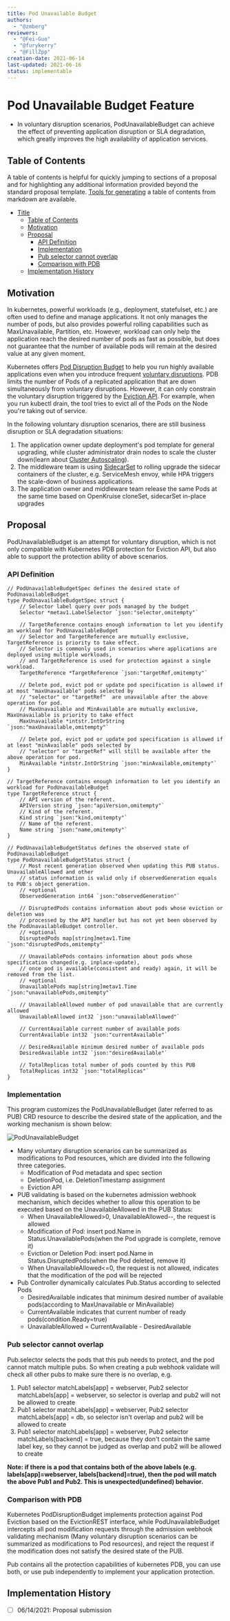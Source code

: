 ```yaml
---
title: Pod Unavailable Budget
authors:
  - "@zmberg"
reviewers:
  - "@Fei-Guo"
  - "@furykerry"
  - "@FillZpp"
creation-date: 2021-06-14
last-updated: 2021-06-16
status: implementable
---
```


# Pod Unavailable Budget Feature

- In voluntary disruption scenarios, PodUnavailableBudget can achieve the effect of preventing application disruption or SLA degradation, which greatly improves the high availability of application services.

## Table of Contents

A table of contents is helpful for quickly jumping to sections of a proposal and for highlighting
any additional information provided beyond the standard proposal template.
[Tools for generating](https://github.com/ekalinin/github-markdown-toc) a table of contents from markdown are available.

- [Title](#title)
  - [Table of Contents](#table-of-contents)
  - [Motivation](#motivation)
  - [Proposal](#proposal)
    - [API Definition](#api-definition)
    - [Implementation](#implementation)
    - [Pub selector cannot overlap](#pub-selector-cannot-overlap)
    - [Comparison with PDB](#comparison-with-pdb)
  - [Implementation History](#implementation-history)

## Motivation
In kubernetes, powerful workloads (e.g., deployment, statefulset, etc.) are often used to define and manage applications.
It not only manages the number of pods, but also provides powerful rolling capabilities such as MaxUnavailable, Partition, etc.
However, workload can only help the application reach the desired number of pods as fast as possible, but does not guarantee that the number of available pods will remain at the desired value at any given moment.

Kubernetes offers [Pod Disruption Budget](https://kubernetes.io/docs/tasks/run-application/configure-pdb/) to help you run highly available applications even when you introduce frequent [voluntary disruptions](https://kubernetes.io/docs/concepts/workloads/pods/disruptions/).
PDB limits the number of Pods of a replicated application that are down simultaneously from voluntary disruptions. However, it can only constrain the voluntary disruption triggered by the [Eviction API](https://kubernetes.io/docs/tasks/administer-cluster/safely-drain-node/#eviction-api).
For example, when you run kubectl drain, the tool tries to evict all of the Pods on the Node you're taking out of service.

In the following voluntary disruption scenarios, there are still business disruption or SLA degradation situations:
1. The application owner update deployment's pod template for general upgrading, while cluster administrator drain nodes to scale the cluster down(learn about [Cluster Autoscaling](https://github.com/kubernetes/autoscaler/#readme)).
2. The middleware team is using [SidecarSet](https://openkruise.io/en-us/docs/sidecarset.html) to rolling upgrade the sidecar containers of the cluster, e.g. ServiceMesh envoy, while HPA triggers the scale-down of business applications.
3. The application owner and middleware team release the same Pods at the same time based on OpenKruise cloneSet, sidecarSet in-place upgrades

## Proposal
PodUnavailableBudget is an attempt for voluntary disruption, which is not only compatible with Kubernetes PDB protection for Eviction API, but also able to support the protection ability of above scenarios.
### API Definition
```
// PodUnavailableBudgetSpec defines the desired state of PodUnavailableBudget
type PodUnavailableBudgetSpec struct {
	// Selector label query over pods managed by the budget
	Selector *metav1.LabelSelector `json:"selector,omitempty"`

	// TargetReference contains enough information to let you identify an workload for PodUnavailableBudget
	// Selector and TargetReference are mutually exclusive, TargetReference is priority to take effect.
    // Selector is commonly used in scenarios where applications are deployed using multiple workloads,
    // and TargetReference is used for protection against a single workload.
	TargetReference *TargetReference `json:"targetRef,omitempty"`

	// Delete pod, evict pod or update pod specification is allowed if at most "maxUnavailable" pods selected by
	// "selector" or "targetRef"  are unavailable after the above operation for pod.
	// MaxUnavailable and MinAvailable are mutually exclusive, MaxUnavailable is priority to take effect
	MaxUnavailable *intstr.IntOrString `json:"maxUnavailable,omitempty"`

	// Delete pod, evict pod or update pod specification is allowed if at least "minAvailable" pods selected by
	// "selector" or "targetRef" will still be available after the above operation for pod.
	MinAvailable *intstr.IntOrString `json:"minAvailable,omitempty"`
}

// TargetReference contains enough information to let you identify an workload for PodUnavailableBudget
type TargetReference struct {
	// API version of the referent.
	APIVersion string `json:"apiVersion,omitempty"`
	// Kind of the referent.
	Kind string `json:"kind,omitempty"`
	// Name of the referent.
	Name string `json:"name,omitempty"`
}

// PodUnavailableBudgetStatus defines the observed state of PodUnavailableBudget
type PodUnavailableBudgetStatus struct {
	// Most recent generation observed when updating this PUB status. UnavailableAllowed and other
	// status information is valid only if observedGeneration equals to PUB's object generation.
	// +optional
	ObservedGeneration int64 `json:"observedGeneration"`

	// DisruptedPods contains information about pods whose eviction or deletion was
	// processed by the API handler but has not yet been observed by the PodUnavailableBudget controller.
	// +optional
	DisruptedPods map[string]metav1.Time `json:"disruptedPods,omitempty"`

	// UnavailablePods contains information about pods whose specification changed(e.g. inplace-update),
	// once pod is available(consistent and ready) again, it will be removed from the list.
	// +optional
	UnavailablePods map[string]metav1.Time `json:"unavailablePods,omitempty"`

	// UnavailableAllowed number of pod unavailable that are currently allowed
	UnavailableAllowed int32 `json:"unavailableAllowed"`

	// CurrentAvailable current number of available pods
	CurrentAvailable int32 `json:"currentAvailable"`

	// DesiredAvailable minimum desired number of available pods
	DesiredAvailable int32 `json:"desiredAvailable"`

	// TotalReplicas total number of pods counted by this PUB
	TotalReplicas int32 `json:"totalReplicas"`
}
```

### Implementation
This program customizes the PodUnavailableBudget (later referred to as PUB) CRD resource to describe the desired state of the application, and the working mechanism is shown below:

![PodUnavailableBudget](../img/podUnavailableBudget.png)

- Many voluntary disruption scenarios can be summarized as modifications to Pod resources, which are divided into the following three categories.
  - Modification of Pod metadata and spec section
  - DeletionPod, i.e. DeletionTimestamp assignment
  - Eviction API
- PUB validating is based on the kubernetes admission webhook mechanism, which decides whether to allow this operation to be executed based on the UnavailableAllowed in the PUB Status:
  - When UnavailableAllowed>0, UnavailableAllowed--, the request is allowed
  - Modification of Pod: insert pod.Name in Status.UnavailablePods(when the Pod upgrade is complete, remove it)
  - Eviction or Deletion Pod: insert pod.Name in Status.DisruptedPods(when the Pod deleted, remove it)
  - When UnavailableAllowed<=0, the request is not allowed, indicates that the modification of the pod will be rejected
- Pub Controller dynamically calculates Pub.Status according to selected Pods
  - DesiredAvailable indicates that minimum desired number of available pods(according to MaxUnavailable or MinAvailable)
  - CurrentAvailable indicates that current number of ready pods(condition.Ready=true)
  - UnavailableAllowed = CurrentAvailable - DesiredAvailable

### Pub selector cannot overlap
Pub.selector selects the pods that this pub needs to protect, and the pod cannot match multiple pubs. So when creating a pub webhook validate will check all other pubs to make sure there is no overlap, e.g.
1. Pub1 selector matchLabels[app] = webserver, Pub2 selector matchLabels[app] = webserver, so selector is overlap and pub2 will not be allowed to create
2. Pub1 selector matchLabels[app] = webserver, Pub2 selector matchLabels[app] = db, so selector isn't overlap and pub2 will be allowed to create
3. Pub1 selector matchLabels[app] = webserver, Pub2 selector matchLabels[backend] = true, because they don't contain the same label key, so they cannot be judged as overlap and pub2 will be allowed to create

**Note: if there is a pod that contains both of the above labels (e.g. labels[app]=webserver, labels[backend]=true), then the pod will match the above Pub1 and Pub2. This is unexpected(undefined) behavior.**

### Comparison with PDB
Kubernetes PodDisruptionBudget implements protection against Pod Eviction based on the EvictionREST interface,
while PodUnavailableBudget intercepts all pod modification requests through the admission webhook validating mechanism (Many voluntary disruption scenarios can be summarized as modifications to Pod resources),
and reject the request if the modification does not satisfy the desired state of the PUB.

Pub contains all the protection capabilities of kubernetes PDB, you can use both, or use pub independently to implement your application protection.

## Implementation History

- [ ] 06/14/2021: Proposal submission
